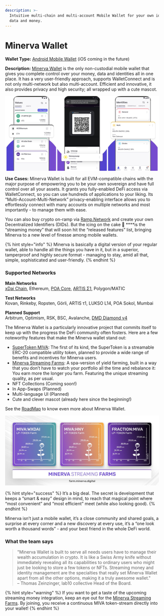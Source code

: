 ```yaml
---
description: >-
  Intuitive multi-chain and multi-account Mobile Wallet for your own identities,
  data and money.
---
```


# Minerva Wallet

**Wallet Type:** [Android Mobile Wallet](https://play.google.com/store/apps/details?id=digital.minerva) \(iOS coming in the future\)

**Description:** [Minerva Wallet](https://minerva.digital/) is the only non-custodial mobile wallet that gives you complete control over your money, data and identities all in one place. It has a very user-friendly approach, supports WalletConnect and is not only multi-network but also multi-account. Efficient and innovative, it also provides privacy and high security; all wrapped up with a cute mascot.

![Minerva&#x2019;s interface on Android](../../.gitbook/assets/minerva-1.png)

**Use Cases:** Minerva Wallet is built for all EVM-compatible chains with the major purpose of empowering you to be your own sovereign and have full control over all your assets. It grants you fully-enabled DeFi access via WalletConnect, so you can use hundreds of applications to your liking. Its “Multi-Account-Multi-Network” privacy-enabling interface allows you to effortlessly connect with many accounts on multiple networks and most importantly - to manage them with ease. 

You can also buy crypto on-ramp via [Ramp.Network](../get-xdai-tokens/buying-xdai-with-fiat/ramp-network.md) and create your own Decentralized Identifiers \(DIDs\). But the icing on the cake 🍰 ****is the “streaming money” that will soon hit the “released features” list, bringing Minerva to a new level of finesse among mobile wallets.

{% hint style="info" %}
Minerva is basically a digital version of your regular wallet, able to handle all the things you have in it, but in a superior, tamperproof and highly secure format - managing to stay, amid all that, simple, sophisticated and user-friendly.
{% endhint %}

### **Supported Networks**

**Main Networks**  
[xDai Chain](https://www.xdaichain.com/), Ethereum, [POA Core](https://blockscout.com/poa/core), [ARTIS Σ1](https://artis.eco/), Polygon/MATIC

**Test Networks**  
Kovan, Rinkeby, Ropsten, Görli, ARTIS τ1, LUKSO L14, POA Sokol, Mumbai

**Planned Support**  
Arbitrum, Optimism, RSK, BSC, Avalanche, [DMD Diamond v4](https://bit.diamonds/)

The Minerva Wallet is a particularly innovative project that commits itself to keep up with the progress the DeFi community often fosters. Here are a few noteworthy features that make the Minerva wallet stand out:

* [SuperToken MIVA](https://docs.minerva.digital/miva-and-xdai-chain/miva-token): The first of its kind, the SuperToken is a streamable ERC-20 compatible utility token, planned to provide a wide range of benefits and incentives for Minerva users.
* [Minerva Streaming Farms](https://lab10collective.medium.com/the-secret-farming-project-that-is-gonna-change-the-world-abfdc63b42ac): A spa-version of yield farming, built in a way that you don’t have to watch your portfolio all the time and rebalance it: You earn more the longer you farm.‌ Featuring the unique streaming quality, as per usual.
* NFT Collections \(Coming soon!\)
* In App-Swaps \(Planned\)
* Multi-language UI \(Planned\)
* Cute and clever mascot \(already here since the beginning!\)

See the [RoadMap](https://docs.minerva.digital/roadmap) to know even more about Minerva Wallet.

![Minerva&#x2019;s LP-Token Farm Position NFTs](../../.gitbook/assets/minerva-2.jpg)

{% hint style="success" %}
It’s a big deal. The secret is development that keeps a “smart & easy” design in mind, to reach that magical point where “most convenient” and “most efficient” meet \(while also looking good\).
{% endhint %}

Minerva isn’t just a mobile wallet, it’s a close community and shared goals, a surprise at every corner and a new discovery at every use, it’s a “one look worth a thousand words” - and your best friend in the whole DeFi world.

### What the team says

> "Minerva Wallet is built to serve all needs users have to manage their wealth accumulation in crypto. It is like a Swiss Army knife without immediately revealing all its capabilities to ordinary users who might just be looking to store a few tokens or NFTs. Streaming money and identity management are the specialties that really set Minerva Wallet apart from all the other options, making it a truly awesome wallet."  
> – Thomas Zeinzinger, lab10 collective Head of the Board.

{% hint style="warning" %}
If you want to get a taste of the upcoming streaming money integration, keep an eye out for the [Minerva Streaming Farms](https://farm.minerva.digital). By joining, you receive a continuous MIVA token-stream directly into your wallet!
{% endhint %}

